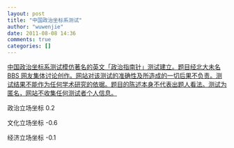 ```yaml
---
layout: post
title: "中国政治坐标系测试"
author: "wuwenjie"
date: 2011-08-08 14:36
comments: true
categories: []
---
```

<a href="http://zuobiao.me/" target="_blank">中国政治坐标系测试模仿著名的英文「政治指南针」测试建立。题目经北大未名 BBS 网友集体讨论创作。网站对该测试的准确性及所造成的一切后果不负责。测试结果不能作为任何学术研究的依据。题目的陈述本身不代表出题人看法。测试为匿名，网站不收集任何测试者个人信息。</a>

政治立场坐标
0.2

文化立场坐标
-0.6

经济立场坐标
-0.1

